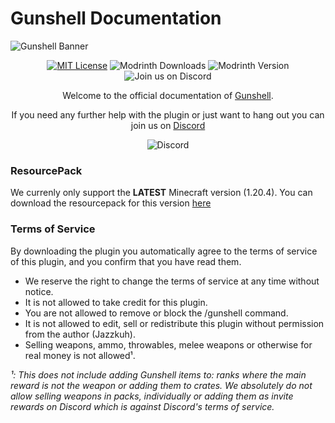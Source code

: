 # Gunshell Documentation

![Gunshell Banner](https://docs.gunshell.nl/gunshell_banner.png)

<center>

[![MIT License](https://img.shields.io/github/license/Jazzkuh/Gunshell?&logo=github)](License)
![Modrinth Downloads](https://img.shields.io/modrinth/dt/gunshell)
![Modrinth Version](https://img.shields.io/modrinth/v/gunshell)
![Join us on Discord](https://img.shields.io/discord/811987858402574366.svg?label=&logo=discord&logoColor=ffffff&color=7389D8&labelColor=6A7EC2)

Welcome to the official documentation of [Gunshell](https://www.spigotmc.org/resources/76350/).

If you need any further help with the plugin or just want to hang out you can join us on [Discord](https://discord.gg/AvRpCUZ)

![Discord](https://discord.com/api/guilds/697454470249971833/widget.png?style=banner3)
</center>


### ResourcePack
We currenly only support the **LATEST** Minecraft version (1.20.4). 
You can download the resourcepack for this version [here](https://github.com/GunshellMC/Resourcepack/releases)

### Terms of Service
By downloading the plugin you automatically agree to the terms of service of this plugin, and you confirm that you have read them.

- We reserve the right to change the terms of service at any time without notice.
- It is not allowed to take credit for this plugin.
- You are not allowed to remove or block the /gunshell command.
- It is not allowed to edit, sell or redistribute this plugin without permission from the author (Jazzkuh).
- Selling weapons, ammo, throwables, melee weapons or otherwise for real money is not allowed¹.

*¹: This does not include adding Gunshell items to: ranks where the main reward is not the weapon or adding them to crates. We absolutely do not allow selling weapons in packs, individually or adding them as invite rewards on Discord which is against Discord's terms of service.*

